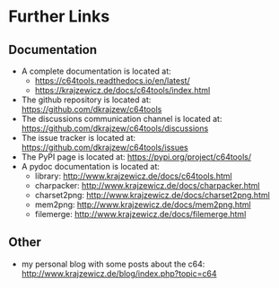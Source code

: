 Further Links
=============

Documentation
-------------

* A complete documentation is located at:
    * <https://c64tools.readthedocs.io/en/latest/>
    * <https://krajzewicz.de/docs/c64tools/index.html> 
* The github repository is located at: <https://github.com/dkrajzew/c64tools>
* The discussions communication channel is located at: <https://github.com/dkrajzew/c64tools/discussions>
* The issue tracker is located at: <https://github.com/dkrajzew/c64tools/issues>
* The PyPI page is located at: <https://pypi.org/project/c64tools/>
* A pydoc documentation is located at: 
    * library: <http://www.krajzewicz.de/docs/c64tools.html>
    * charpacker: <http://www.krajzewicz.de/docs/charpacker.html>
    * charset2png: <http://www.krajzewicz.de/docs/charset2png.html>
    * mem2png: <http://www.krajzewicz.de/docs/mem2png.html>
    * filemerge: <http://www.krajzewicz.de/docs/filemerge.html>


Other
-----

* my personal blog with some posts about the c64: <http://www.krajzewicz.de/blog/index.php?topic=c64>
